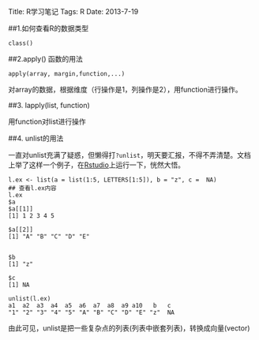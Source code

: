 Title: R学习笔记
Tags: R
Date: 2013-7-19


##1.如何查看R的数据类型
	
	class()

##2.apply() 函数的用法
	
	apply(array, margin,function,...)

对array的数据，根据维度（行操作是1，列操作是2），用function进行操作。

##3. lapply(list, function)

用function对list进行操作

##4. unlist的用法

一直对unlist充满了疑惑，但懒得打`?unlist`，明天要汇报，不得不弄清楚。文档上举了这样一个例子，在[Rstudio][rstudio]上运行一下，恍然大悟。

    l.ex <- list(a = list(1:5, LETTERS[1:5]), b = "z", c =  NA)
    ## 查看l.ex内容
    l.ex
    $a
    $a[[1]]
    [1] 1 2 3 4 5

    $a[[2]]
    [1] "A" "B" "C" "D" "E"


    $b
    [1] "z"

    $c
    [1] NA
    
    unlist(l.ex)
    a1  a2  a3  a4  a5  a6  a7  a8  a9 a10   b   c 
    "1" "2" "3" "4" "5" "A" "B" "C" "D" "E" "z"  NA 

由此可见，unlist是把一些复杂点的列表(列表中嵌套列表)，转换成向量(vector)









[rstudio]: http://www.rstudio.com/ 
